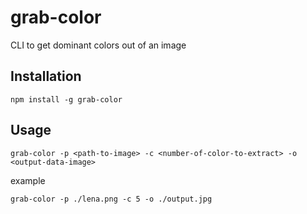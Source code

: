 # grab-color

CLI to get dominant colors out of an image

## Installation

```
npm install -g grab-color
```

## Usage

```
grab-color -p <path-to-image> -c <number-of-color-to-extract> -o <output-data-image>
```

example

```
grab-color -p ./lena.png -c 5 -o ./output.jpg
```
